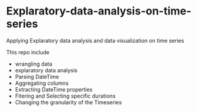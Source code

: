 # Explaratory-data-analysis-on-time-series
Applying Explaratory data analysis and data visualization on time series

This repo include
<ul>
<li>wrangling data</li>
<li>explaratory data analysis</li>
<li>Parsing DateTime</li>
<li>Aggregating columns</li>
<li>Extracting DateTime properties</li>
<li>Fitering and Selecting specific durations</li>
<li>Changing the granularity of the Timeseries</li>
</ul>
